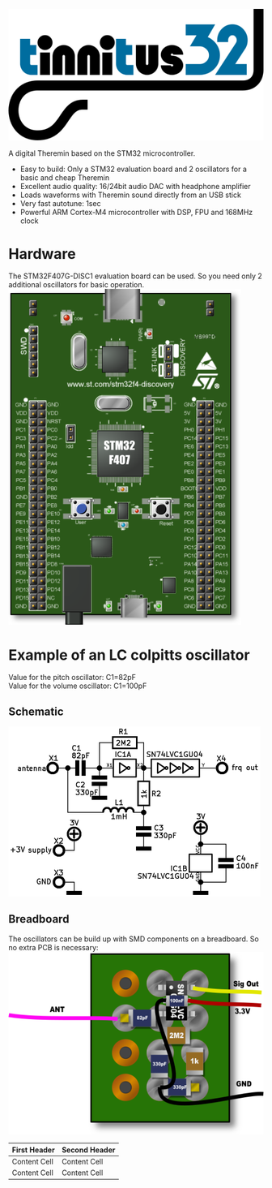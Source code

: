 ![tinnitus32](pics/tinnitus32_logo.png "logo")

A digital Theremin based on the STM32 microcontroller.

* Easy to build: Only a STM32 evaluation board and 2 oscillators for a basic
and cheap Theremin
* Excellent audio quality: 16/24bit audio DAC with headphone amplifier
* Loads waveforms with Theremin sound directly from an USB stick
* Very fast autotune: 1sec
* Powerful ARM Cortex-M4 microcontroller with DSP, FPU and 168MHz clock

# Hardware
The STM32F407G-DISC1 evaluation board can be used.
So you need only 2 additional oscillators for basic operation.  
![tinnitus32](pics/stm32F407_disco.png "STM32F407G-DISC1")

# Example of an LC colpitts oscillator 
Value for the pitch oscillator: C1=82pF  
Value for the volume oscillator: C1=100pF  
## Schematic
![tinnitus32](pics/tinnitus32_osc_sch.png "tinnitus32 oscillator schematic")

## Breadboard
The oscillators can be build up with SMD components on a breadboard.
So no extra PCB is necessary:  
![tinnitus32](pics/tinnitus32_osc_pcb.png "tinnitus32 oscillator build on a breadboard")


| First Header  | Second Header |
| ------------- | ------------- |
| Content Cell  | Content Cell  |
| Content Cell  | Content Cell  |
